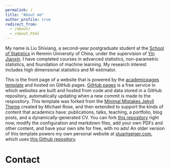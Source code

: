 ```yaml
---
permalink: /
title: "About me"
author_profile: true
redirect_from: 
  - /about/
  - /about.html
---
```


My name is Liu Shixiang, a second-year postgraduate student at the [School of Statistics](http://stat.ruc.edu.cn/) in Renmin University of China, under the supervision of [Yin Jianxin](http://stat.ruc.edu.cn/jxtd/jsdw/sjkxydsjtjx/5f21fa843de548c8a197c861defc10d2.htm).
I have completed courses in advanced statistics, non-parametric statistics, and foundation of machine learning.
My research interest includes high dimensional statistics and M-estimator.



This is the front page of a website that is powered by the [academicpages template](https://github.com/academicpages/academicpages.github.io) and hosted on GitHub pages. [GitHub pages](https://pages.github.com) is a free service in which websites are built and hosted from code and data stored in a GitHub repository, automatically updating when a new commit is made to the respository. This template was forked from the [Minimal Mistakes Jekyll Theme](https://mmistakes.github.io/minimal-mistakes/) created by Michael Rose, and then extended to support the kinds of content that academics have: publications, talks, teaching, a portfolio, blog posts, and a dynamically-generated CV. You can fork [this repository](https://github.com/academicpages/academicpages.github.io) right now, modify the configuration and markdown files, add your own PDFs and other content, and have your own site for free, with no ads! An older version of this template powers my own personal website at [stuartgeiger.com](http://stuartgeiger.com), which uses [this Github repository](https://github.com/staeiou/staeiou.github.io).

Contact
======

